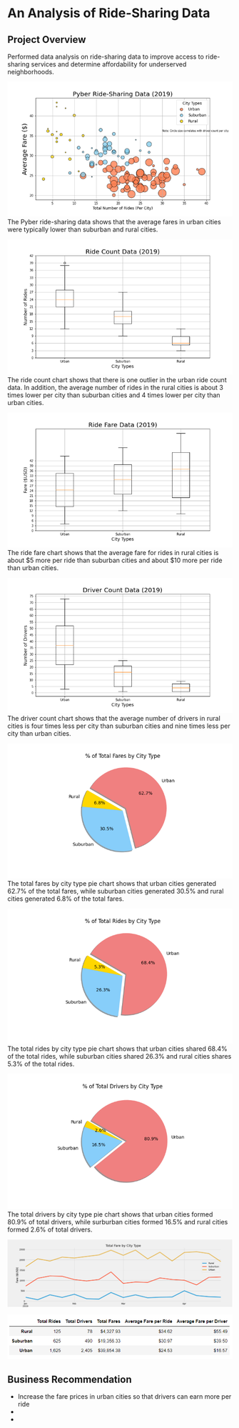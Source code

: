 # An Analysis of Ride-Sharing Data

## Project Overview
Performed data analysis on ride-sharing data to improve access to ride-sharing services and determine affordability for underserved neighborhoods.

![Pyber_Ride_Sharing_Data](https://github.com/frlinh/pyber-analysis/blob/7463784d1c666fe7d589050fd57941995fdc863d/Resources/Fig1.png)
The Pyber ride-sharing data shows that the average fares in urban cities were typically lower than suburban and rural cities.

![Ride_Count_Data](https://github.com/frlinh/pyber-analysis/blob/4796f5ae0646f15c5042490159e72e676bbe9bf0/Resources/Fig2.png)
The ride count chart shows that there is one outlier in the urban ride count data.  In addition, the average number of rides in the rural cities is about 3 times lower per city than suburban cities and 4 times lower per city than urban cities.

![Ride_Fare_Data](https://github.com/frlinh/pyber-analysis/blob/4796f5ae0646f15c5042490159e72e676bbe9bf0/Resources/Fig3.png)
The ride fare chart shows that the average fare for rides in rural cities is about $5 more per ride than suburban cities and about $10 more per ride than urban cities.  

![Driver_Count_Data](https://github.com/frlinh/pyber-analysis/blob/4796f5ae0646f15c5042490159e72e676bbe9bf0/Resources/Fig4.png)
The driver count chart shows that the average number of drivers in rural cities is four times less per city than suburban cities and nine times less per city than urban cities.

![% of_Total_Fares_by_City_Type](https://github.com/frlinh/pyber-analysis/blob/014b53a73446123f0daacacb9c20acde4fcdcd0e/Resources/Fig5.png)
The total fares by city type pie chart shows that urban cities generated 62.7% of the total fares, while suburban cities generated 30.5% and rural cities generated 6.8% of the total fares.

![% of_Total_Rides_by_City_Type](https://github.com/frlinh/pyber-analysis/blob/4796f5ae0646f15c5042490159e72e676bbe9bf0/Resources/Fig6.png)
The total rides by city type pie chart shows that urban cities shared 68.4% of the total rides, while suburban cities shared 26.3% and rural cities shares 5.3% of the total rides.

![% of_Total_Drivers_by_City_Type](https://github.com/frlinh/pyber-analysis/blob/4796f5ae0646f15c5042490159e72e676bbe9bf0/Resources/Fig7.png)
The total drivers by city type pie chart shows that urban cities formed 80.9% of total drivers, while surburban cities formed 16.5% and rural cities formed 2.6% of total drivers. 

![Total_Fare_by_City_Type](https://github.com/frlinh/pyber-analysis/blob/4796f5ae0646f15c5042490159e72e676bbe9bf0/Resources/Challenge_fare_summary.png)

![Pyber_Ride_Summary](https://github.com/frlinh/pyber-analysis/blob/7463784d1c666fe7d589050fd57941995fdc863d/Resources/pyber_ride_summary.png)

## Business Recommendation 
- Increase the fare prices in urban cities so that drivers can earn more per ride
- 
- 
